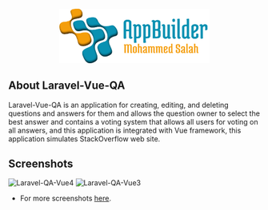 <p align="center"><img src="logo-repo.png" width="300"></p>

## About Laravel-Vue-QA

Laravel-Vue-QA is an application for creating, editing, and deleting questions and answers for them and allows the question owner to select the best answer and contains a voting system that allows all users for voting on all answers, and this application is integrated with Vue framework, this application simulates StackOverflow web site.

## Screenshots

![Laravel-QA-Vue4](https://user-images.githubusercontent.com/109177230/200648967-cd4a3c1f-404e-4dcd-a3e2-69a9bf5c70e7.png)
![Laravel-QA-Vue3](https://user-images.githubusercontent.com/109177230/200648958-dcc74b68-67a6-4b44-aaa5-144582c313cd.png)

- For more screenshots [here](screenshots/SCREENSHOTS.md).



